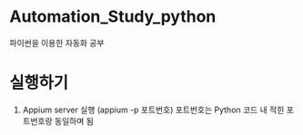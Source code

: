 # Automation_Study_python
파이썬을 이용한 자동화 공부

# 실행하기
  1. Appium server 실행 (appium -p 포트번호) 포트번호는 Python 코드 내 적힌 포트번호랑 동일하며 됨
